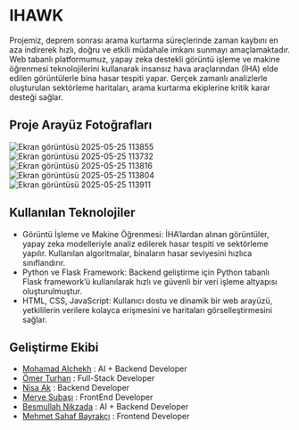 # IHAWK
Projemiz, deprem sonrası arama kurtarma süreçlerinde zaman kaybını en aza indirerek hızlı, doğru ve etkili müdahale imkanı sunmayı amaçlamaktadır. Web tabanlı platformumuz, yapay zeka destekli görüntü işleme ve makine öğrenmesi teknolojilerini kullanarak insansız hava araçlarından (İHA) elde edilen görüntülerle bina hasar tespiti yapar. Gerçek zamanlı analizlerle oluşturulan sektörleme haritaları, arama kurtarma ekiplerine kritik karar desteği sağlar.
## Proje Arayüz Fotoğrafları
![Ekran görüntüsü 2025-05-25 113855](https://github.com/user-attachments/assets/df236a5b-0cdb-4a9e-938c-8035ffab4ee5)
![Ekran görüntüsü 2025-05-25 113732](https://github.com/user-attachments/assets/0e839254-110a-42af-b12e-eea0fae416b5)
![Ekran görüntüsü 2025-05-25 113816](https://github.com/user-attachments/assets/a1885b4c-d278-4929-ba5a-a0e9fe21c106)
![Ekran görüntüsü 2025-05-25 113804](https://github.com/user-attachments/assets/3d7f1470-a93b-4183-8447-d2dd53fcf873)
![Ekran görüntüsü 2025-05-25 113911](https://github.com/user-attachments/assets/4c8e2b85-2a1c-48df-ab75-88aff1608e1e)
## Kullanılan Teknolojiler
- Görüntü İşleme ve Makine Öğrenmesi: İHA’lardan alınan görüntüler, yapay zeka modelleriyle analiz edilerek hasar tespiti ve sektörleme yapılır. Kullanılan algoritmalar, binaların hasar seviyesini hızlıca sınıflandırır.
- Python ve Flask Framework: Backend geliştirme için Python tabanlı Flask framework’ü kullanılarak hızlı ve güvenli bir veri işleme altyapısı oluşturulmuştur.
- HTML, CSS, JavaScript: Kullanıcı dostu ve dinamik bir web arayüzü, yetkililerin verilere kolayca erişmesini ve haritaları görselleştirmesini sağlar.
## Geliştirme Ekibi

- [Mohamad Alchekh](https://github.com/MohamadAlchekh) : AI + Backend Developer
- [Ömer Turhan](https://github.com/turhanomer) : Full-Stack Developer
- [Nisa Ak](https://github.com/Nis4k) : Backend Developer
- [Merve Subaşı](https://github.com/githubmerve) : FrontEnd Developer
- [Besmullah Nikzada](https://github.com/NikzadaBesmullah) : AI + Backend Developer
- [Mehmet Sahaf Bayrakçı](https://github.com/Mehmetsahaf) : Frontend Developer


